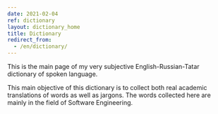 ```yaml
---
date: 2021-02-04
ref: dictionary
layout: dictionary_home
title: Dictionary
redirect_from:
  - /en/dictionary/
---
```

This is the main page of my very subjective English-Russian-Tatar
dictionary of spoken language.

This main objective of this dictionary
is to collect both real academic translations of words as well as jargons.
The words collected here are mainly in the field of Software Engineering.

